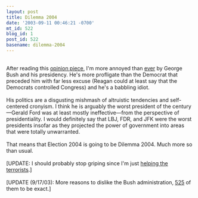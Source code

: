 ```yaml
---
layout: post
title: Dilemma 2004
date: '2003-09-11 00:46:21 -0700'
mt_id: 522
blog_id: 1
post_id: 522
basename: dilemma-2004
---
```

<br />After reading this <a href="http://www.time.com/time/magazine/article/0,9171,1101030915-483293,00.html">opinion piece</a>, I'm more annoyed than <a href="2003_07_13_diamonds.cfm#105845961107754627">ever</a> by George Bush and his presidency. He's more profligate than the Democrat that preceded him with far less excuse (Reagan could at least say that the Democrats controlled Congress) and he's a babbling idiot.<br /><br />His politics are a disgusting mishmash of altruistic tendencies and self-centered cronyism. I think he is arguably the worst president of the century&#x2014;Gerald Ford was at least mostly ineffective&#x2014;from the perspective of presidentiality. I would definitely say that LBJ, FDR, and JFK were the worst presidents insofar as they projected the power of government into areas that were totally unwarranted.<br /><br />That means that Election 2004 is going to be Dilemma 2004. Much more so than usual.<br /><br />[UPDATE: I should probably stop griping since I'm just <a href="http://www.newsday.com/news/nationworld/world/ny-woafgh093447102sep09,0,668085.story?coll=ny-worldnews-print">helping the terrorists</a>.]<br /><br />[UPDATE (9/17/03): More reasons to dislike the Bush administration, <a href="http://www.525reasons.com/">525</a> of them to be exact.]<br /><br /><br />
